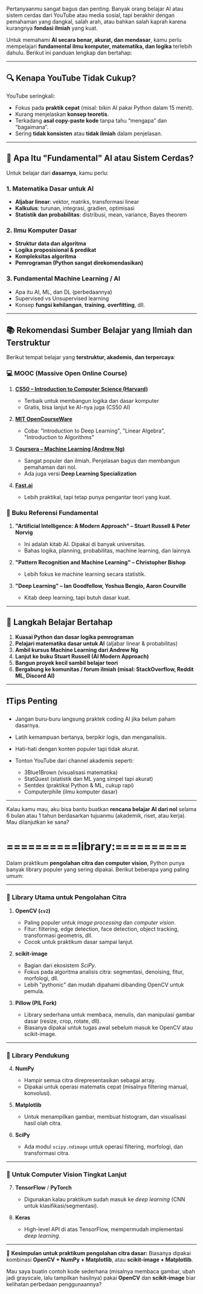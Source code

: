 Pertanyaanmu sangat bagus dan penting. Banyak orang belajar AI atau sistem cerdas dari YouTube atau media sosial, tapi berakhir dengan pemahaman yang dangkal, salah arah, atau bahkan salah kaprah karena kurangnya **fondasi ilmiah** yang kuat.

Untuk memahami **AI secara benar, akurat, dan mendasar**, kamu perlu mempelajari **fundamental ilmu komputer, matematika, dan logika** terlebih dahulu. Berikut ini panduan lengkap dan bertahap:

---

## 🔍 **Kenapa YouTube Tidak Cukup?**

YouTube seringkali:

* Fokus pada **praktik cepat** (misal: bikin AI pakai Python dalam 15 menit).
* Kurang menjelaskan **konsep teoretis**.
* Terkadang **asal copy-paste kode** tanpa tahu “mengapa” dan “bagaimana”.
* Sering **tidak konsisten** atau **tidak ilmiah** dalam penjelasan.

---

## 🧠 **Apa Itu "Fundamental" AI atau Sistem Cerdas?**

Untuk belajar dari **dasarnya**, kamu perlu:

### 1. **Matematika Dasar untuk AI**

* **Aljabar linear**: vektor, matriks, transformasi linear
* **Kalkulus**: turunan, integrasi, gradien, optimisasi
* **Statistik dan probabilitas**: distribusi, mean, variance, Bayes theorem

### 2. **Ilmu Komputer Dasar**

* **Struktur data dan algoritma**
* **Logika proposisional & predikat**
* **Kompleksitas algoritma**
* **Pemrograman (Python sangat direkomendasikan)**

### 3. **Fundamental Machine Learning / AI**

* Apa itu AI, ML, dan DL (perbedaannya)
* Supervised vs Unsupervised learning
* Konsep **fungsi kehilangan**, **training**, **overfitting**, dll.

---

## 📚 **Rekomendasi Sumber Belajar yang Ilmiah dan Terstruktur**

Berikut tempat belajar yang **terstruktur, akademis, dan terpercaya**:

### 💻 **MOOC (Massive Open Online Course)**

1. **[CS50 – Introduction to Computer Science (Harvard)](https://cs50.harvard.edu/x/)**

   * Terbaik untuk membangun logika dan dasar komputer
   * Gratis, bisa lanjut ke AI-nya juga (CS50 AI)

2. **[MIT OpenCourseWare](https://ocw.mit.edu)**

   * Coba: "Introduction to Deep Learning", "Linear Algebra", "Introduction to Algorithms"

3. **[Coursera – Machine Learning (Andrew Ng)](https://www.coursera.org/learn/machine-learning)**

   * Sangat populer dan ilmiah. Penjelasan bagus dan membangun pemahaman dari nol.
   * Ada juga versi **Deep Learning Specialization**

4. **[Fast.ai](https://www.fast.ai/)**

   * Lebih praktikal, tapi tetap punya pengantar teori yang kuat.

### 📖 **Buku Referensi Fundamental**

1. **"Artificial Intelligence: A Modern Approach" – Stuart Russell & Peter Norvig**

   * Ini adalah kitab AI. Dipakai di banyak universitas.
   * Bahas logika, planning, probabilitas, machine learning, dan lainnya.

2. **"Pattern Recognition and Machine Learning" – Christopher Bishop**

   * Lebih fokus ke machine learning secara statistik.

3. **"Deep Learning" – Ian Goodfellow, Yoshua Bengio, Aaron Courville**

   * Kitab deep learning, tapi butuh dasar kuat.

---

## 🧭 **Langkah Belajar Bertahap**

1. **Kuasai Python dan dasar logika pemrograman**
2. **Pelajari matematika dasar untuk AI** (aljabar linear & probabilitas)
3. **Ambil kursus Machine Learning dari Andrew Ng**
4. **Lanjut ke buku Stuart Russell (AI Modern Approach)**
5. **Bangun proyek kecil sambil belajar teori**
6. **Bergabung ke komunitas / forum ilmiah (misal: StackOverflow, Reddit ML, Discord AI)**

---

## ❗Tips Penting

* Jangan buru-buru langsung praktek coding AI jika belum paham dasarnya.
* Latih kemampuan bertanya, berpikir logis, dan menganalisis.
* Hati-hati dengan konten populer tapi tidak akurat.
* Tonton YouTube dari channel akademis seperti:

  * 3Blue1Brown (visualisasi matematika)
  * StatQuest (statistik dan ML yang simpel tapi akurat)
  * Sentdex (praktikal Python & ML, cukup rapi)
  * Computerphile (ilmu komputer dasar)

---

Kalau kamu mau, aku bisa bantu buatkan **rencana belajar AI dari nol** selama 6 bulan atau 1 tahun berdasarkan tujuanmu (akademik, riset, atau kerja). Mau dilanjutkan ke sana?



# ==========library:==========
Dalam praktikum **pengolahan citra dan computer vision**, Python punya banyak library populer yang sering dipakai. Berikut beberapa yang paling umum:

---

### 🔹 **Library Utama untuk Pengolahan Citra**

1. **OpenCV (`cv2`)**

   * Paling populer untuk *image processing* dan *computer vision*.
   * Fitur: filtering, edge detection, face detection, object tracking, transformasi geometris, dll.
   * Cocok untuk praktikum dasar sampai lanjut.

2. **scikit-image**

   * Bagian dari ekosistem *SciPy*.
   * Fokus pada algoritma analisis citra: segmentasi, denoising, fitur, morfologi, dll.
   * Lebih "pythonic" dan mudah dipahami dibanding OpenCV untuk pemula.

3. **Pillow (PIL Fork)**

   * Library sederhana untuk membaca, menulis, dan manipulasi gambar dasar (resize, crop, rotate, dll).
   * Biasanya dipakai untuk tugas awal sebelum masuk ke OpenCV atau scikit-image.

---

### 🔹 **Library Pendukung**

4. **NumPy**

   * Hampir semua citra direpresentasikan sebagai array.
   * Dipakai untuk operasi matematis cepat (misalnya filtering manual, konvolusi).

5. **Matplotlib**

   * Untuk menampilkan gambar, membuat histogram, dan visualisasi hasil olah citra.

6. **SciPy**

   * Ada modul `scipy.ndimage` untuk operasi filtering, morfologi, dan transformasi citra.

---

### 🔹 **Untuk Computer Vision Tingkat Lanjut**

7. **TensorFlow** / **PyTorch**

   * Digunakan kalau praktikum sudah masuk ke *deep learning* (CNN untuk klasifikasi/segmentasi).

8. **Keras**

   * High-level API di atas TensorFlow, mempermudah implementasi *deep learning*.

---

📌 **Kesimpulan untuk praktikum pengolahan citra dasar:**
Biasanya dipakai kombinasi **OpenCV + NumPy + Matplotlib**, atau **scikit-image + Matplotlib**.

Mau saya buatin contoh kode sederhana (misalnya membaca gambar, ubah jadi grayscale, lalu tampilkan hasilnya) pakai **OpenCV** dan **scikit-image** biar kelihatan perbedaan penggunaannya?
